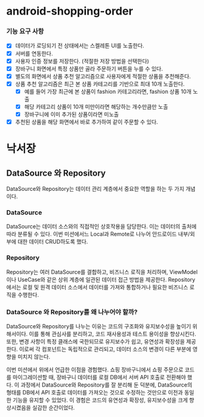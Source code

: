 # android-shopping-order

### 기능 요구 사항

- [x] 데이터가 로딩되기 전 상태에서는 스켈레톤 UI를 노출한다.
- [x] 서버를 연동한다.
- [x] 사용자 인증 정보를 저장한다. (적절한 저장 방법을 선택한다)
- [x] 장바구니 화면에서 특정 상품만 골라 주문하기 버튼을 누를 수 있다. 
- [x] 별도의 화면에서 상품 추천 알고리즘으로 사용자에게 적절한 상품을 추천해준다.
- [x] 상품 추천 알고리즘은 최근 본 상품 카테고리를 기반으로 최대 10개 노출한다. 
  - [x] 예를 들어 가장 최근에 본 상품이 fashion 카테고리라면, fashion 상품 10개 노출 
  - [x] 해당 카테고리 상품이 10개 미만이라면 해당하는 개수만큼만 노출 
  - [x] 장바구니에 이미 추가된 상품이라면 미노출 
- [x] 추천된 상품을 해당 화면에서 바로 추가하여 같이 주문할 수 있다.

# 낙서장

## DataSource 와 Repository
DataSource와 Repository는 데이터 관리 계층에서 중요한 역할을 하는 두 가지 개념이다.

### DataSource
DataSource는 데이터 소스와의 직접적인 상호작용을 담당한다. 이는 데이터의 출처에 따라 분류될 수 있다. 
이번 미션에서느 Local과 Remote로 나누어 안드로이드 내부/외부에 대한 데이터 CRUD하도록 했다.

### Repository
Repository는 여러 DataSource를 결합하고, 비즈니스 로직을 처리하며, ViewModel이나 UseCase와 같은 상위 계층에 일관된 데이터 접근 방법을 제공한다. 
Repository에서는 로컬 및 원격 데이터 소스에서 데이터를 가져와 통합하거나 필요한 비즈니스 로직을 수행한다.

### DataSource 와 Repository를 왜 나누어야 할까?
DataSource와 Repository를 나누는 이유는 코드의 구조화와 유지보수성을 높이기 위해서이다. 
이를 통해 관심사를 분리하고, 코드 재사용성과 테스트 용이성을 향상시킨다. 
또한, 변경 사항이 특정 클래스에 국한되므로 유지보수가 쉽고, 유연성과 확장성을 제공한다. 
이로써 각 컴포넌트는 독립적으로 관리되고, 데이터 소스의 변경이 다른 부분에 영향을 미치지 않는다.

이번 미션에서 위에서 언급한 이점을 경험했다.
쇼핑 장바구니에서 쇼핑 주문으로 코드를 마이그레이션할 때, 장바구니 데이터를 로컬 DB에서 서버 API 호출로 전환해야 했다. 
이 과정에서 DataSource와 Repository를 잘 분리해 둔 덕분에, DataSource의 형태를 DB에서 API 호출로 데이터를 가져오는 것으로 수정하는 것만으로 이전과 동일한 기능을 유지할 수 있었다. 
이 경험은 코드의 유연성과 확장성, 유지보수성을 크게 향상시켰음을 실감한 순간이었다.
